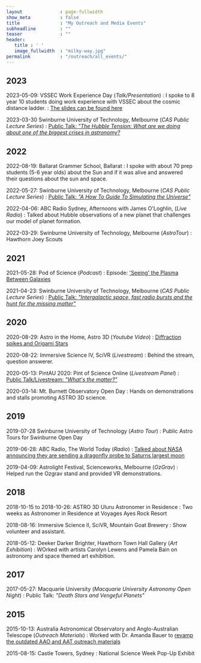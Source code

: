 ```yaml
---
layout              : page-fullwidth
show_meta           : false
title               : "My Outreach and Media Events"
subheadline         : ""
teaser              : ""
header:
   title : ' ' 
   image_fullwidth  : "milky-way.jpg"
permalink           : "/outreach/all_events/"
---
```


## 2023
2023-05-09: VSSEC Work Experience Day (*Talk/Presentation*)
:    I spoke to 8 year 10 students doing work experience with VSSEC about the cosmic distance ladder.
:    [The slides can be found here](/talks/)

2023-03-30 Swinburne University of Technology, Melbourne (*CAS Public Lecture Series*)
:    [Public Talk: *"The Hubble Tension: What are we doing about one of the biggest crises in astronomy?*](/outreach/the_hubble_tension/)

## 2022
2022-08-19: Ballarat Grammer School, Ballarat 
:    I spoke with about 70 prep students (5-6 year olds) about the Sun and if it was alive and answered their questions about the sun and space.

2022-05-27: Swinburne University of Technology, Melbourne (*CAS Public Lecture Series*) 
:    [Public Talk: *"A How To Guide To Simulating the Universe"*](/outreach/how_to_simulate_the_universe/)

2022-04-06: ABC Radio Sydney, Afternoons with James O'Loghlin, (*Live Radio*)
:    Talked about Hubble observations of a new planet that challenges our model of planet formation.

2022-03-29: Swinburne University of Technology, Melbourne (*AstroTour*)
:    Hawthorn Joey Scouts


## 2021
2021-05-28: Pod of Science (*Podcast*)
:    Episode: ['Seeing' the Plasma Between Galaxies](outreach/seeing-the-plasma-between-galaxies/)

2021-04-23: Swinburne University of Technology, Melbourne (*CAS Public Lecture Series*)
:    [Public Talk: *"Intergalactic space, fast radio bursts and the hunt for the missing matter"*](/outreach/igm_frbs_and_the_missing_matter/)


## 2020
2020-08-29: Astro in the Home, Astro 3D (*Youtube Video*)
:    [Diffraction spikes and Origami Stars](https://www.youtube.com/watch?v=iGjjjAbVwfE)

2020-08-22: Immersive Science IV, SciVR (*Livestream*)
:    Behind the stream, question answerer. 

2020-05-13: PintAU 2020: Pint of Science Online (*Livestream Panel*)
:    [Public Talk/Livestream: *"What's the matter?"*](/outreach/pint_of_science_2020/)

2020-03-14: Mt. Burnett Observatory Open Day
:    Hands on demonstrations and stalls promoting ASTRO 3D science. 


## 2019
2019-07-28 Swinburne University of Technology (*Astro Tour*)
:    Public Astro Tours for Swinburne Open Day

2019-06-28: ABC Radio, The World Today (*Radio*)
:    [Talked about NASA announcing they are sending a dragonfly probe to Saturns largest moon](/outreach/titan_dragonfly_interview/)

2019-04-09: Astrolight Festival, Scienceworks, Melbourne (*OzGrav*)
:    Helped run the Ozgrav stand and provided VR demonstrations.


## 2018
2018-10-15 to 2018-10-26: ASTRO 3D Uluru Astronomer in Residence
:    Two weeks as Astronomer in Residence at Voyages Ayes Rock Resort

2018-08-16: Immersive Science II, SciVR, Mountain Goat Brewery
:    Show volunteer and assistant.

2018-05-12: Deeker Darker Brighter, Hawthorn Town Hall Gallery (*Art Exhibition*)
:    WOrked with artists Carolyn Lewens and Pamela Bain on astronomy and space themed art exhibition.

## 2017
2017-05-27: Macquarie University (*Macquarie University Astronomy Open Night*)
:   Public Talk: *"Death Stars and Vengeful Planets"*


## 2015
2015-10-13: Australia Astronomical Observatory and Anglo-Australian Telescope (*Outreach Materials*)
:    Worked with Dr. Amanda Bauer to [revamp the outdated AAO and AAT outreach materials](/outreach/revamping_the_aao_and_aat/)

2015-08-15: Castle Towers, Sydney
:    National Science Week Pop-Up Exhibit

